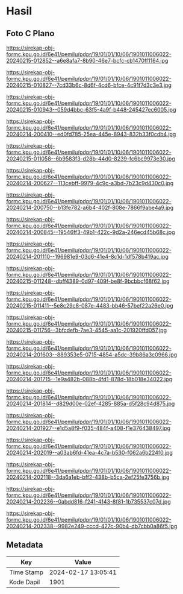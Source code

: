 # Hasil

## Foto C Plano

https://sirekap-obj-formc.kpu.go.id/6e41/pemilu/pdpr/19/01/01/10/06/1901011006022-20240215-012852--a6e8afa7-8b90-46e7-bcfc-cb1470ff1164.jpg

https://sirekap-obj-formc.kpu.go.id/6e41/pemilu/pdpr/19/01/01/10/06/1901011006022-20240215-010827--7cd33b6c-8d6f-4cd6-bfce-4c91f7d3c3e3.jpg

https://sirekap-obj-formc.kpu.go.id/6e41/pemilu/pdpr/19/01/01/10/06/1901011006022-20240215-010943--059d4bbc-63f5-4a9f-b448-245427ec6005.jpg

https://sirekap-obj-formc.kpu.go.id/6e41/pemilu/pdpr/19/01/01/10/06/1901011006022-20240214-200410--ed0fd785-25ea-445e-8943-832b33f0cdb4.jpg

https://sirekap-obj-formc.kpu.go.id/6e41/pemilu/pdpr/19/01/01/10/06/1901011006022-20240215-011058--6b9583f3-d28b-44d0-8239-fc6bc9973e30.jpg

https://sirekap-obj-formc.kpu.go.id/6e41/pemilu/pdpr/19/01/01/10/06/1901011006022-20240214-200627--113cebff-9979-4c9c-a3bd-7b23c9d430c0.jpg

https://sirekap-obj-formc.kpu.go.id/6e41/pemilu/pdpr/19/01/01/10/06/1901011006022-20240214-200750--b13fe782-a6b4-402f-808e-7866f9abe4a9.jpg

https://sirekap-obj-formc.kpu.go.id/6e41/pemilu/pdpr/19/01/01/10/06/1901011006022-20240214-200845--19546ff3-49b1-422c-9d2a-246ecd45b68c.jpg

https://sirekap-obj-formc.kpu.go.id/6e41/pemilu/pdpr/19/01/01/10/06/1901011006022-20240214-201110--196981e9-03d6-41e4-8c1d-1df578b419ac.jpg

https://sirekap-obj-formc.kpu.go.id/6e41/pemilu/pdpr/19/01/01/10/06/1901011006022-20240215-011248--dbff4389-0d97-409f-be8f-9bcbbcf68f62.jpg

https://sirekap-obj-formc.kpu.go.id/6e41/pemilu/pdpr/19/01/01/10/06/1901011006022-20240215-011411--5e8c29c8-087e-4483-bb46-57bef22a26e0.jpg

https://sirekap-obj-formc.kpu.go.id/6e41/pemilu/pdpr/19/01/01/10/06/1901011006022-20240215-011756--3bfcdefb-7ae3-4545-aa1c-201920ffd057.jpg

https://sirekap-obj-formc.kpu.go.id/6e41/pemilu/pdpr/19/01/01/10/06/1901011006022-20240214-201603--889353e5-0715-4854-a5dc-39b86a3c0966.jpg

https://sirekap-obj-formc.kpu.go.id/6e41/pemilu/pdpr/19/01/01/10/06/1901011006022-20240214-201715--1e9a482b-088b-4fd1-878d-18b018e34022.jpg

https://sirekap-obj-formc.kpu.go.id/6e41/pemilu/pdpr/19/01/01/10/06/1901011006022-20240214-201814--d829d00e-02ef-4285-885a-d5f28c94d875.jpg

https://sirekap-obj-formc.kpu.go.id/6e41/pemilu/pdpr/19/01/01/10/06/1901011006022-20240214-201927--e1d5a8f9-f035-484f-a408-f1e376438497.jpg

https://sirekap-obj-formc.kpu.go.id/6e41/pemilu/pdpr/19/01/01/10/06/1901011006022-20240214-202019--a03ab6fd-41ea-4c7a-b530-f062a6b224f0.jpg

https://sirekap-obj-formc.kpu.go.id/6e41/pemilu/pdpr/19/01/01/10/06/1901011006022-20240214-202118--3da6a1eb-bff2-438b-b5ca-2ef25fe3756b.jpg

https://sirekap-obj-formc.kpu.go.id/6e41/pemilu/pdpr/19/01/01/10/06/1901011006022-20240214-202236--0abdd816-f241-4143-8f81-1b735537c07d.jpg

https://sirekap-obj-formc.kpu.go.id/6e41/pemilu/pdpr/19/01/01/10/06/1901011006022-20240214-202338--9982e249-cccd-427c-90b4-db7cbb0a86f5.jpg


## Metadata

| Key        | Value               |
| ---------- | ------------------- |
| Time Stamp | 2024-02-17 13:05:41 |
| Kode Dapil | 1901                |



